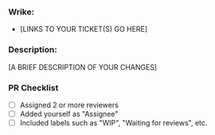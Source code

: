 ### Wrike: ###

* [LINKS TO YOUR TICKET(S) GO HERE]

### Description: ###

[A BRIEF DESCRIPTION OF YOUR CHANGES]

### PR Checklist ###

- [ ] Assigned 2 or more reviewers
- [ ] Added yourself as "Assignee"
- [ ] Included labels such as "WIP", "Waiting for reviews", etc.
